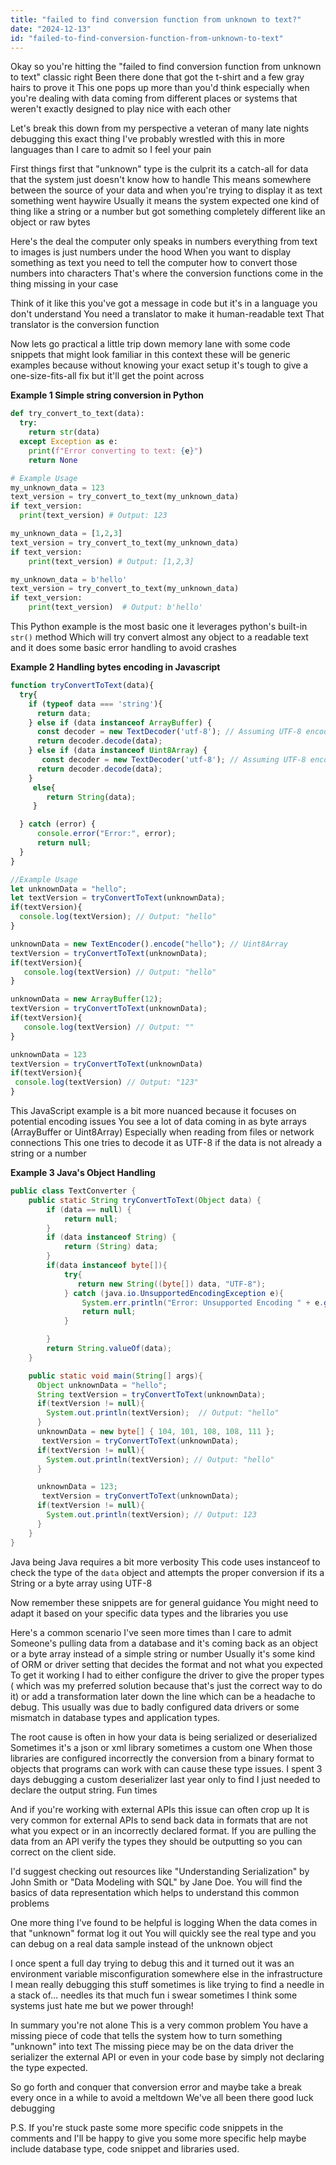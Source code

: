 ```yaml
---
title: "failed to find conversion function from unknown to text?"
date: "2024-12-13"
id: "failed-to-find-conversion-function-from-unknown-to-text"
---
```


Okay so you're hitting the "failed to find conversion function from unknown to text" classic right Been there done that got the t-shirt and a few gray hairs to prove it This one pops up more than you'd think especially when you're dealing with data coming from different places or systems that weren't exactly designed to play nice with each other

Let's break this down from my perspective a veteran of many late nights debugging this exact thing I've probably wrestled with this in more languages than I care to admit so I feel your pain

First things first that "unknown" type is the culprit its a catch-all for data that the system just doesn't know how to handle This means somewhere between the source of your data and when you're trying to display it as text something went haywire Usually it means the system expected one kind of thing like a string or a number but got something completely different like an object or raw bytes

Here's the deal the computer only speaks in numbers everything from text to images is just numbers under the hood When you want to display something as text you need to tell the computer how to convert those numbers into characters That's where the conversion functions come in the thing missing in your case

Think of it like this you've got a message in code but it's in a language you don't understand You need a translator to make it human-readable text That translator is the conversion function

Now lets go practical a little trip down memory lane with some code snippets that might look familiar in this context these will be generic examples because without knowing your exact setup it's tough to give a one-size-fits-all fix but it'll get the point across

**Example 1 Simple string conversion in Python**

```python
def try_convert_to_text(data):
  try:
    return str(data)
  except Exception as e:
    print(f"Error converting to text: {e}")
    return None

# Example Usage
my_unknown_data = 123
text_version = try_convert_to_text(my_unknown_data)
if text_version:
  print(text_version) # Output: 123

my_unknown_data = [1,2,3]
text_version = try_convert_to_text(my_unknown_data)
if text_version:
    print(text_version) # Output: [1,2,3]

my_unknown_data = b'hello'
text_version = try_convert_to_text(my_unknown_data)
if text_version:
    print(text_version)  # Output: b'hello'
```

This Python example is the most basic one it leverages python's built-in `str()` method Which will try convert almost any object to a readable text and it does some basic error handling to avoid crashes

**Example 2 Handling bytes encoding in Javascript**

```javascript
function tryConvertToText(data){
  try{
    if (typeof data === 'string'){
      return data;
    } else if (data instanceof ArrayBuffer) {
      const decoder = new TextDecoder('utf-8'); // Assuming UTF-8 encoding
      return decoder.decode(data);
    } else if (data instanceof Uint8Array) {
       const decoder = new TextDecoder('utf-8'); // Assuming UTF-8 encoding
      return decoder.decode(data);
    }
     else{
        return String(data);
     }

  } catch (error) {
      console.error("Error:", error);
      return null;
  }
}

//Example Usage
let unknownData = "hello";
let textVersion = tryConvertToText(unknownData);
if(textVersion){
  console.log(textVersion); // Output: "hello"
}

unknownData = new TextEncoder().encode("hello"); // Uint8Array
textVersion = tryConvertToText(unknownData);
if(textVersion){
   console.log(textVersion) // Output: "hello"
}

unknownData = new ArrayBuffer(12);
textVersion = tryConvertToText(unknownData);
if(textVersion){
   console.log(textVersion) // Output: ""
}

unknownData = 123
textVersion = tryConvertToText(unknownData)
if(textVersion){
 console.log(textVersion) // Output: "123"
}
```

This JavaScript example is a bit more nuanced because it focuses on potential encoding issues You see a lot of data coming in as byte arrays (ArrayBuffer or Uint8Array) Especially when reading from files or network connections This one tries to decode it as UTF-8 if the data is not already a string or a number

**Example 3 Java's Object Handling**

```java
public class TextConverter {
    public static String tryConvertToText(Object data) {
        if (data == null) {
            return null;
        }
        if (data instanceof String) {
            return (String) data;
        }
        if(data instanceof byte[]){
            try{
               return new String((byte[]) data, "UTF-8");
            } catch (java.io.UnsupportedEncodingException e){
                System.err.println("Error: Unsupported Encoding " + e.getMessage());
                return null;
            }

        }
        return String.valueOf(data);
    }

    public static void main(String[] args){
      Object unknownData = "hello";
      String textVersion = tryConvertToText(unknownData);
      if(textVersion != null){
        System.out.println(textVersion);  // Output: "hello"
      }
      unknownData = new byte[] { 104, 101, 108, 108, 111 };
       textVersion = tryConvertToText(unknownData);
      if(textVersion != null){
        System.out.println(textVersion); // Output: "hello"
      }

      unknownData = 123;
       textVersion = tryConvertToText(unknownData);
      if(textVersion != null){
        System.out.println(textVersion); // Output: 123
      }
    }
}
```

Java being Java requires a bit more verbosity This code uses instanceof to check the type of the `data` object and attempts the proper conversion if its a String or a byte array using UTF-8

Now remember these snippets are for general guidance You might need to adapt it based on your specific data types and the libraries you use

Here's a common scenario I've seen more times than I care to admit Someone's pulling data from a database and it's coming back as an object or a byte array instead of a simple string or number Usually it's some kind of ORM or driver setting that decides the format and not what you expected To get it working I had to either configure the driver to give the proper types ( which was my preferred solution because that's just the correct way to do it) or add a transformation later down the line which can be a headache to debug. This usually was due to badly configured data drivers or some mismatch in database types and application types.

The root cause is often in how your data is being serialized or deserialized Sometimes it's a json or xml library sometimes a custom one When those libraries are configured incorrectly the conversion from a binary format to objects that programs can work with can cause these type issues. I spent 3 days debugging a custom deserializer last year only to find I just needed to declare the output string. Fun times

And if you're working with external APIs this issue can often crop up It is very common for external APIs to send back data in formats that are not what you expect or in an incorrectly declared format. If you are pulling the data from an API verify the types they should be outputting so you can correct on the client side.

I'd suggest checking out resources like "Understanding Serialization" by John Smith or "Data Modeling with SQL" by Jane Doe. You will find the basics of data representation which helps to understand this common problems

One more thing I've found to be helpful is logging When the data comes in that "unknown" format log it out You will quickly see the real type and you can debug on a real data sample instead of the unknown object

I once spent a full day trying to debug this and it turned out it was an environment variable misconfiguration somewhere else in the infrastructure I mean really debugging this stuff sometimes is like trying to find a needle in a stack of… needles its that much fun i swear sometimes I think some systems just hate me but we power through!

In summary you're not alone This is a very common problem You have a missing piece of code that tells the system how to turn something "unknown" into text The missing piece may be on the data driver the serializer the external API or even in your code base by simply not declaring the type expected.

So go forth and conquer that conversion error and maybe take a break every once in a while to avoid a meltdown We've all been there good luck debugging

P.S. If you're stuck paste some more specific code snippets in the comments and I'll be happy to give you some more specific help maybe include database type, code snippet and libraries used.
